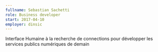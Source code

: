 ```yaml
---
fullname: Sebastian Sachetti
role: Business developer
start: 2017-04-10 
employer: dinsic 
---
```

Interface Humaine à la recherche de connections pour développer les services publics numériques de demain
